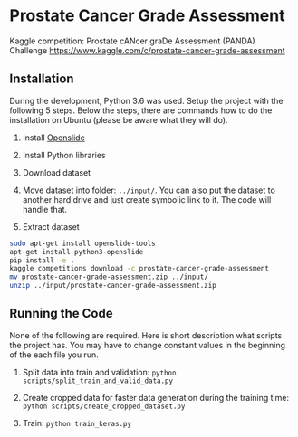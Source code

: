 # Prostate Cancer Grade Assessment

Kaggle competition: Prostate cANcer graDe Assessment (PANDA) Challenge <https://www.kaggle.com/c/prostate-cancer-grade-assessment>

## Installation

During the development, Python 3.6 was used. Setup the project with the following 5 steps. Below the steps, there are commands how to do the installation on Ubuntu (please be aware what they will do).

1. Install [Openslide](https://openslide.org/download/)

1. Install Python libraries

1. Download dataset

1. Move dataset into folder: `../input/`. You can also put the dataset to another hard drive and just create symbolic link to it. The code will handle that.

1. Extract dataset

```bash
sudo apt-get install openslide-tools
apt-get install python3-openslide
pip install -e .
kaggle competitions download -c prostate-cancer-grade-assessment
mv prostate-cancer-grade-assessment.zip ../input/
unzip ../input/prostate-cancer-grade-assessment.zip
```

## Running the Code

None of the following are required. Here is short description what scripts the project has. You may have to change constant values in the beginning of the each file you run.

1. Split data into train and validation: `python scripts/split_train_and_valid_data.py`

1. Create cropped data for faster data generation during the training time: `python scripts/create_cropped_dataset.py`

1. Train: `python train_keras.py`
